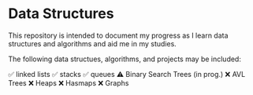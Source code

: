 # Data Structures
This repository is intended to document my progress as I learn data structures and algorithms and aid me in my studies.

The following data structues, algorithms, and projects may be included:

✅ linked lists
✅ stacks
✅ queues
⚠️ Binary Search Trees (in prog.)
❌ AVL Trees
❌ Heaps
❌ Hasmaps
❌ Graphs

